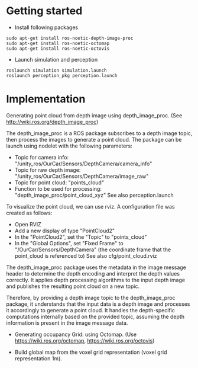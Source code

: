 # Getting started
* Install following packages
```
sudo apt-get install ros-noetic-depth-image-proc
sudo apt-get install ros-noetic-octomap
sudo apt-get install ros-noetic-octovis
```
* Launch simulation and perception
```
roslaunch simulation simulation.launch
roslaunch perception_pkg perception.launch
```

# Implementation 

Generating point cloud from depth image using depth_image_proc.
(See http://wiki.ros.org/depth_image_proc) 

The depth_image_proc is a ROS package subscribes to a depth image topic, then process the images to generate a point cloud.
The package can be launch using nodelet with the following parameters:
- Topic for camera info: "/unity_ros/OurCar/Sensors/DepthCamera/camera_info"
- Topic for raw depth image: "/unity_ros/OurCar/Sensors/DepthCamera/image_raw"
- Topic for point cloud: "points_cloud"
- Function to be used for processing: "depth_image_proc/point_cloud_xyz"
See also perception.launch

To visualize the point cloud, we can use rviz. A configuration file was created as follows:
- Open RVIZ
- Add a new display of type "PointCloud2"
- In the "PointCloud2", set the "Topic" to "points_cloud"
- In the "Global Options", set "Fixed Frame" to "/OurCar/Sensors/DepthCamera" (the coordinate frame that the point_cloud is referenced to)
See also cfg/point_cloud.rviz


The depth_image_proc package uses the metadata in the image message header to determine the depth encoding and interpret the depth values correctly. It applies depth processing algorithms to the input depth image and publishes the resulting point cloud on a new topic.

Therefore, by providing a depth image topic to the depth_image_proc package, it understands that the input data is a depth image and processes it accordingly to generate a point cloud. It handles the depth-specific computations internally based on the provided topic, assuming the depth information is present in the image message data.

- Generating occupancy Grid: using Octomap.
(Use https://wiki.ros.org/octomap, https://wiki.ros.org/octovis)

- Build global map from the voxel grid representation (voxel grid representation 1m).
